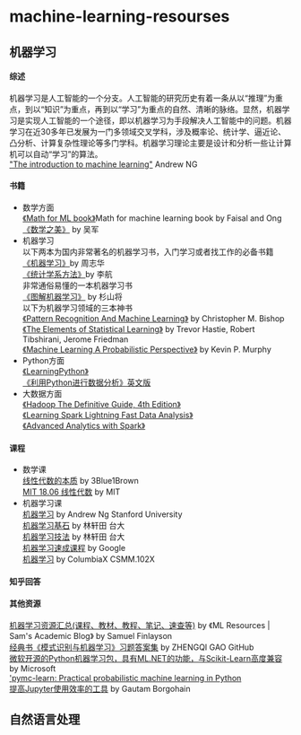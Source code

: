 # machine-learning-resourses
## 机器学习
#### 综述  
机器学习是人工智能的一个分支。人工智能的研究历史有着一条从以“推理”为重点，到以“知识”为重点，再到以“学习”为重点的自然、清晰的脉络。显然，机器学习是实现人工智能的一个途径，即以机器学习为手段解决人工智能中的问题。机器学习在近30多年已发展为一门多领域交叉学科，涉及概率论、统计学、逼近论、凸分析、计算复杂性理论等多门学科。机器学习理论主要是设计和分析一些让计算机可以自动“学习”的算法。  
["The introduction to machine learning"](https://www.youtube.com/watch?v=PPLop4L2eGk) Andrew NG

#### 书籍  
* 数学方面  
[《Math for ML book》](https://github.com/wayneguolei/machine-learning-resourses/blob/master/books/mml-book.pdf)Math for machine learning book by Faisal and Ong  
[《数学之美》](https://github.com/wayneguolei/machine-learning-resourses/blob/master/books/数学之美.pdf) by 吴军  
* 机器学习   
以下两本为国内非常著名的机器学习书，入门学习或者找工作的必备书籍   
[《机器学习》](https://github.com/wayneguolei/machine-learning-resourses/blob/master/books/%E6%9C%BA%E5%99%A8%E5%AD%A6%E4%B9%A0_%E5%91%A8%E5%BF%97%E5%8D%8E.pdf)by 周志华  
[《统计学系方法》](https://github.com/wayneguolei/machine-learning-resourses/blob/master/books/%E7%BB%9F%E8%AE%A1%E5%AD%A6%E4%B9%A0%E6%96%B9%E6%B3%95(%E6%9D%8E%E8%88%AA).pdf)by 李航   
非常通俗易懂的一本机器学习书  
[《图解机器学习》](https://github.com/wayneguolei/machine-learning-resourses/blob/master/books/%E5%9B%BE%E8%A7%A3%E6%9C%BA%E5%99%A8%E5%AD%A6%E4%B9%A0.pdf) by 杉山将  
以下为机器学习领域的三本神书  
[《Pattern Recognition And Machine Learning》](https://github.com/wayneguolei/machine-learning-resourses/blob/master/books/Bishop%20-%20Pattern%20Recognition%20And%20Machine%20Learning%20-%20Springer%20%202006.pdf) by Christopher M. Bishop    
[《The Elements of Statistical Learning》](https://github.com/wayneguolei/machine-learning-resourses/blob/master/books/The_Elements_of_Statistical%20Learning_Data_Mining_Inference_and_Prediction.pdf) by Trevor Hastie, Robert Tibshirani, Jerome Friedman  
[《Machine Learning A Probabilistic Perspective》](https://github.com/wayneguolei/machine-learning-resourses/blob/master/books/ML%20Machine%20Learning-A%20Probabilistic%20Perspective.pdf) by Kevin P. Murphy
* Python方面  
[《LearningPython》](https://github.com/wayneguolei/machine-learning-resourses/blob/master/books/LearningPython.pdf)  
[《利用Python进行数据分析》英文版](https://github.com/wayneguolei/machine-learning-resourses/blob/master/books/%E5%88%A9%E7%94%A8Python%E8%BF%9B%E8%A1%8C%E6%95%B0%E6%8D%AE%E5%88%86%E6%9E%90-%E7%AC%AC2%E7%89%88%E5%9F%BA%E4%BA%8EPython3-%E8%8B%B1%E6%96%87%E7%89%88.pdf)
* 大数据方面  
[《Hadoop The Definitive Guide, 4th Edition》](https://github.com/wayneguolei/machine-learning-resourses/blob/master/books/Hadoop%20The%20Definitive%20Guide%2C%204th%20Edition.pdf)  
[《Learning Spark Lightning Fast Data Analysis》](https://github.com/wayneguolei/machine-learning-resourses/blob/master/books/Learning-Spark-Lightning-Fast-Data-Analysis.pdf)  
[《Advanced Analytics with Spark》](https://github.com/wayneguolei/machine-learning-resourses/blob/master/books/Advanced-Analytics-with%20Spark.pdf)

#### 课程
* 数学课  
[线性代数的本质](https://www.bilibili.com/video/av6731067/?redirectFrom=h5#page=3) by 3Blue1Brown  
[MIT 18.06 线性代数](https://ocw.mit.edu/courses/mathematics/18-06-linear-algebra-spring-2010/) by MIT
* 机器学习课  
[机器学习](https://www.youtube.com/playlist?list=PLLssT5z_DsK-h9vYZkQkYNWcItqhlRJLN) by Andrew Ng Stanford University    
[机器学习基石](https://www.youtube.com/playlist?list=PLXVfgk9fNX2I7tB6oIINGBmW50rrmFTqf) by 林轩田 台大  
[机器学习技法](https://www.youtube.com/playlist?list=PLXVfgk9fNX2IQOYPmqjqWsNUFl2kpk1U2) by 林轩田 台大  
[机器学习速成课程](https://developers.google.com/machine-learning/crash-course/ml-intro?hl=zh-cn) by Google  
[机器学习](https://courses.edx.org/courses/course-v1:ColumbiaX+CSMM.102x+2T2018/course/) by ColumbiaX CSMM.102X

#### 知乎回答  

#### 其他资源  
[机器学习资源汇总(课程、教材、教程、笔记、速查等)](https://sgfin.github.io/learning-resources/) by 《ML Resources | Sam's Academic Blog》 by Samuel Finlayson  
[经典书《模式识别与机器学习》习题答案集](https://github.com/GoldenCheese/PRML-Solution-Manual) by ZHENGQI GAO GitHub  
[微软开源的Python机器学习包，具有ML.NET的功能，与Scikit-Learn高度兼容](https://github.com/Microsoft/NimbusML) by Microsoft  
['pymc-learn: Practical probabilistic machine learning in Python](https://github.com/pymc-learn/pymc-learn)  
[提高Jupyter使用效率的工具](https://towardsdatascience.com/jupyter-tools-to-increase-productivity-7b3c6b90be09) by Gautam Borgohain  


## 自然语言处理






